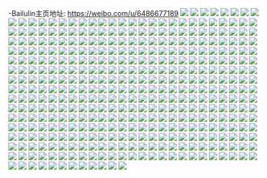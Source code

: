 -Bailulin主页地址: https://weibo.com/u/6486677189 
![](https://wx4.sinaimg.cn/mw2000/0074Zr3Dly1h8kq7mpz53j30go0ntgol.jpg) 
![](https://wx4.sinaimg.cn/mw2000/0074Zr3Dly1h8iwzbw09kj31400u00vr.jpg) 
![](https://wx4.sinaimg.cn/mw2000/0074Zr3Dly1h8iwzcp1xlj31400u042n.jpg) 
![](https://wx4.sinaimg.cn/mw2000/0074Zr3Dly1h8iwze51ivj31400u0jwz.jpg) 
![](https://wx4.sinaimg.cn/mw2000/0074Zr3Dly1h8iwzf047mj31400u00wb.jpg) 
![](https://wx4.sinaimg.cn/mw2000/0074Zr3Dly1h8iwzgoeu7j31400u0795.jpg) 
![](https://wx4.sinaimg.cn/mw2000/0074Zr3Dly1h8iwzfq1cxj31400u0td7.jpg) 
![](https://wx4.sinaimg.cn/mw2000/0074Zr3Dly1h8iwzhjp47j31400u0gqe.jpg) 
![](https://wx4.sinaimg.cn/mw2000/0074Zr3Dly1h8iwzipyvlj31400u0jwd.jpg) 
![](https://wx4.sinaimg.cn/mw2000/0074Zr3Dly1h8iwzjj8ljj31400u078g.jpg) 
![](https://wx4.sinaimg.cn/mw2000/0074Zr3Dly1h8d0h4es78j30u01hc7bu.jpg) 
![](https://wx4.sinaimg.cn/mw2000/0074Zr3Dly1h8aehk7n5rj30go0optc5.jpg) 
![](https://wx4.sinaimg.cn/mw2000/0074Zr3Dly1h7xxksd17ej32c0340e83.jpg) 
![](https://wx4.sinaimg.cn/mw2000/0074Zr3Dly1h7xxkp1pkcj32c0340npf.jpg) 
![](https://wx4.sinaimg.cn/mw2000/0074Zr3Dly1h7xxkxu4dlj32c03407wm.jpg) 
![](https://wx4.sinaimg.cn/mw2000/0074Zr3Dly1h7xxl6i2vij32c0340b2c.jpg) 
![](https://wx4.sinaimg.cn/mw2000/0074Zr3Dly1h7xxku3faej32c0340npf.jpg) 
![](https://wx4.sinaimg.cn/mw2000/0074Zr3Dly1h7xxl2on7rj32c03404qs.jpg) 
![](https://wx4.sinaimg.cn/mw2000/0074Zr3Dly1h7vfsu9wiij30u018gaz2.jpg) 
![](https://wx4.sinaimg.cn/mw2000/0074Zr3Dly1h7up7uumlzj30u0140n3n.jpg) 
![](https://wx4.sinaimg.cn/mw2000/0074Zr3Dly1h7up59u6mhj30u0140q98.jpg) 
![](https://wx4.sinaimg.cn/mw2000/0074Zr3Dly1h7up7vhzclj30u01407d5.jpg) 
![](https://wx4.sinaimg.cn/mw2000/0074Zr3Dly1h7sbp1nwycj32c0340npf.jpg) 
![](https://wx4.sinaimg.cn/mw2000/0074Zr3Dly1h7sbpejv9zj32c0340npg.jpg) 
![](https://wx4.sinaimg.cn/mw2000/0074Zr3Dly1h7sbpq505bj32c0340qv8.jpg) 
![](https://wx4.sinaimg.cn/mw2000/0074Zr3Dly1h7sbq1idjcj32c0340u10.jpg) 
![](https://wx4.sinaimg.cn/mw2000/0074Zr3Dly1h7sbq99fuyj32c034zb2c.jpg) 
![](https://wx4.sinaimg.cn/mw2000/0074Zr3Dly1h7sbqui0dsj32c0340npe.jpg) 
![](https://wx4.sinaimg.cn/mw2000/0074Zr3Dly1h7oz5ebf6kj30u0143106.jpg) 
![](https://wx4.sinaimg.cn/mw2000/0074Zr3Dly1h7oz5dq8bzj30u0140ai4.jpg) 
![](https://wx4.sinaimg.cn/mw2000/0074Zr3Dly1h7oz5bkj1uj30u0140aha.jpg) 
![](https://wx4.sinaimg.cn/mw2000/0074Zr3Dly1h7oz5cd4owj30u0140ail.jpg) 
![](https://wx4.sinaimg.cn/mw2000/0074Zr3Dly1h7oz5hseqwj30u014046m.jpg) 
![](https://wx4.sinaimg.cn/mw2000/0074Zr3Dly1h7oz5d4cbcj30u0140ai2.jpg) 
![](https://wx4.sinaimg.cn/mw2000/0074Zr3Dly1h7oz5f2fikj30u0140dob.jpg) 
![](https://wx4.sinaimg.cn/mw2000/0074Zr3Dly1h7oz5gazerj30u0140ti3.jpg) 
![](https://wx4.sinaimg.cn/mw2000/0074Zr3Dly1h7oz5fn6y5j30u013zdm8.jpg) 
![](https://wx4.sinaimg.cn/mw2000/0074Zr3Dly1h7oz5h2br1j30u0140n7n.jpg) 
![](https://wx4.sinaimg.cn/mw2000/0074Zr3Dly1h7oi3edqo4j30u0140wm8.jpg) 
![](https://wx4.sinaimg.cn/mw2000/0074Zr3Dly1h7k4bzsl3lj32c03407wl.jpg) 
![](https://wx4.sinaimg.cn/mw2000/0074Zr3Dly1h7k4bu6brhj32c0340npg.jpg) 
![](https://wx4.sinaimg.cn/mw2000/0074Zr3Dly1h7k4bwtmnvj32c0340e83.jpg) 
![](https://wx4.sinaimg.cn/mw2000/0074Zr3Dly1h7k4c3wq6kj32c0340e81.jpg) 
![](https://wx4.sinaimg.cn/mw2000/0074Zr3Dly1h7k4c4zf3cj32c0340b2a.jpg) 
![](https://wx4.sinaimg.cn/mw2000/0074Zr3Dly1h7k4c2s8kcj32c03404qs.jpg) 
![](https://wx4.sinaimg.cn/mw2000/0074Zr3Dly1h7k4bqx543j32c0340u10.jpg) 
![](https://wx4.sinaimg.cn/mw2000/0074Zr3Dly1h7k4bo5yqjj32c0340kjm.jpg) 
![](https://wx4.sinaimg.cn/mw2000/0074Zr3Dly1h7k4bm1ongj32c034jhdv.jpg) 
![](https://wx4.sinaimg.cn/mw2000/0074Zr3Dly1h7k4c0trobj32c034f7wj.jpg) 
![](https://wx4.sinaimg.cn/mw2000/0074Zr3Dly1h7bln82je5j32c0340qv8.jpg) 
![](https://wx4.sinaimg.cn/mw2000/0074Zr3Dly1h7blmhu90ij32c0340hdx.jpg) 
![](https://wx4.sinaimg.cn/mw2000/0074Zr3Dly1h7bln4azrnj32c0355nph.jpg) 
![](https://wx4.sinaimg.cn/mw2000/0074Zr3Dly1h7blmm5q5yj31sc2dsqv5.jpg) 
![](https://wx4.sinaimg.cn/mw2000/0074Zr3Dly1h7blmxwn43j32c03401l0.jpg) 
![](https://wx4.sinaimg.cn/mw2000/0074Zr3Dly1h7blme28h0j32c0340hdv.jpg) 
![](https://wx4.sinaimg.cn/mw2000/0074Zr3Dly1h7blmuil7mj32c0340hdw.jpg) 
![](https://wx4.sinaimg.cn/mw2000/0074Zr3Dly1h7blmld4fjj32c033znpg.jpg) 
![](https://wx4.sinaimg.cn/mw2000/0074Zr3Dly1h7blmpy0ftj32c03401kx.jpg) 
![](https://wx4.sinaimg.cn/mw2000/0074Zr3Dly1h7bln18htuj32c0340kjl.jpg) 
![](https://wx4.sinaimg.cn/mw2000/0074Zr3Dly1h7blmfvakwj32c03404qt.jpg) 
![](https://wx4.sinaimg.cn/mw2000/0074Zr3Dly1h7blmrtjbpj32c03404qs.jpg) 
![](https://wx4.sinaimg.cn/mw2000/0074Zr3Dly1h71phzbvahj30u018fjvy.jpg) 
![](https://wx4.sinaimg.cn/mw2000/0074Zr3Dly1h70guvmkfwj30u016zmzv.jpg) 
![](https://wx4.sinaimg.cn/mw2000/0074Zr3Dly1h6wt0gz8psj31tf2uq1ky.jpg) 
![](https://wx4.sinaimg.cn/mw2000/0074Zr3Dly1h6wt0yxebvj32c03401f1.jpg) 
![](https://wx4.sinaimg.cn/mw2000/0074Zr3Dly1h6wt0k5a1oj32c0340e83.jpg) 
![](https://wx4.sinaimg.cn/mw2000/0074Zr3Dly1h6wt0rr1z6j32c0349hdt.jpg) 
![](https://wx4.sinaimg.cn/mw2000/0074Zr3Dly1h6wt0g0smlj32c0340npd.jpg) 
![](https://wx4.sinaimg.cn/mw2000/0074Zr3Dly1h6wt0p5pepj32c0340hdt.jpg) 
![](https://wx4.sinaimg.cn/mw2000/0074Zr3Dly1h6wt0mu0bij32c03407sw.jpg) 
![](https://wx4.sinaimg.cn/mw2000/0074Zr3Dly1h6wt0wyni9j32c03401kx.jpg) 
![](https://wx4.sinaimg.cn/mw2000/0074Zr3Dly1h6mdr6de0lj30u016ugv1.jpg) 
![](https://wx4.sinaimg.cn/mw2000/0074Zr3Dly1h6lghq8umzj32c0340u10.jpg) 
![](https://wx4.sinaimg.cn/mw2000/0074Zr3Dly1h6lghi0g7vj32c03401bw.jpg) 
![](https://wx4.sinaimg.cn/mw2000/0074Zr3Dly1h6lghsynscj32c0340b29.jpg) 
![](https://wx4.sinaimg.cn/mw2000/0074Zr3Dly1h6lghka6irj32c03401kx.jpg) 
![](https://wx4.sinaimg.cn/mw2000/0074Zr3Dly1h6lghn2mj6j32c0340152.jpg) 
![](https://wx4.sinaimg.cn/mw2000/0074Zr3Dly1h6lghvacvpj32c03407wl.jpg) 
![](https://wx4.sinaimg.cn/mw2000/0074Zr3Dly1h6j8dmxcpuj323u35s1kz.jpg) 
![](https://wx4.sinaimg.cn/mw2000/0074Zr3Dly1h6j8dyg46aj335s23u7wk.jpg) 
![](https://wx4.sinaimg.cn/mw2000/0074Zr3Dly1h6j8dtt5eij323u35sx6q.jpg) 
![](https://wx4.sinaimg.cn/mw2000/0074Zr3Dly1h6j8dqg3r1j323u35sn9n.jpg) 
![](https://wx4.sinaimg.cn/mw2000/0074Zr3Dly1h6j8efww25j323u35sk8q.jpg) 
![](https://wx4.sinaimg.cn/mw2000/0074Zr3Dly1h6j8diwjn9j323u35s4qr.jpg) 
![](https://wx4.sinaimg.cn/mw2000/0074Zr3Dly1h6j8e8d7roj323u35sb2c.jpg) 
![](https://wx4.sinaimg.cn/mw2000/0074Zr3Dly1h6j8e3y9mtj323u35sqli.jpg) 
![](https://wx4.sinaimg.cn/mw2000/0074Zr3Dly1h6j8ecdw6ej335s23unij.jpg) 
![](https://wx4.sinaimg.cn/mw2000/0074Zr3Dly1h6hl71o9j4j30u015zjx5.jpg) 
![](https://wx4.sinaimg.cn/mw2000/0074Zr3Dly1h6gh2s7gaij30u0140jss.jpg) 
![](https://wx4.sinaimg.cn/mw2000/0074Zr3Dly1h6gh2sm8tyj30u0140q92.jpg) 
![](https://wx4.sinaimg.cn/mw2000/0074Zr3Dly1h6b5brk0y6j32c0340e83.jpg) 
![](https://wx4.sinaimg.cn/mw2000/0074Zr3Dly1h6b5iiihmkj32c03401kz.jpg) 
![](https://wx4.sinaimg.cn/mw2000/0074Zr3Dly1h662qaueh5j30u01hcjtd.jpg) 
![](https://wx4.sinaimg.cn/mw2000/0074Zr3Dly1h662qf8kd7j30u01hcdtj.jpg) 
![](https://wx4.sinaimg.cn/mw2000/0074Zr3Dly1h662qjh5bdj32c03407wi.jpg) 
![](https://wx4.sinaimg.cn/mw2000/0074Zr3Dly1h662qlb2mnj32c03404qq.jpg) 
![](https://wx4.sinaimg.cn/mw2000/0074Zr3Dly1h662qmii87j32c0340qv5.jpg) 
![](https://wx4.sinaimg.cn/mw2000/0074Zr3Dly1h662qnq19lj32c0340u0y.jpg) 
![](https://wx4.sinaimg.cn/mw2000/0074Zr3Dly1h662qoh5q0j30u01hc41x.jpg) 
![](https://wx4.sinaimg.cn/mw2000/0074Zr3Dly1h662qp8f9mj32c03401ky.jpg) 
![](https://wx4.sinaimg.cn/mw2000/0074Zr3Dly1h662q7tlfnj32c0340u0y.jpg) 
![](https://wx4.sinaimg.cn/mw2000/0074Zr3Dly1h662qqeyl2j32c0340b2a.jpg) 
![](https://wx4.sinaimg.cn/mw2000/0074Zr3Dly1h65fdrqpt5j32c0340k5i.jpg) 
![](https://wx4.sinaimg.cn/mw2000/0074Zr3Dly1h65fdqfwc6j32c03404qr.jpg) 
![](https://wx4.sinaimg.cn/mw2000/0074Zr3Dly1h65fdoivjgj32c03404qs.jpg) 
![](https://wx4.sinaimg.cn/mw2000/0074Zr3Dly1h65fdsyshxj31hn1zkqce.jpg) 
![](https://wx4.sinaimg.cn/mw2000/0074Zr3Dly1h65fdv2rnij32c0340e82.jpg) 
![](https://wx4.sinaimg.cn/mw2000/0074Zr3Dly1h647ue29mrj30u0190jto.jpg) 
![](https://wx4.sinaimg.cn/mw2000/0074Zr3Dly1h647udagbyj335s23uk68.jpg) 
![](https://wx4.sinaimg.cn/mw2000/0074Zr3Dly1h647uiokucj30zk1hsthi.jpg) 
![](https://wx4.sinaimg.cn/mw2000/0074Zr3Dly1h647ufksd6j334022m1ky.jpg) 
![](https://wx4.sinaimg.cn/mw2000/0074Zr3Dly1h647uazi5cj322m340qgo.jpg) 
![](https://wx4.sinaimg.cn/mw2000/0074Zr3Dly1h647ugw9cuj322m340x6p.jpg) 
![](https://wx4.sinaimg.cn/mw2000/0074Zr3Dly1h647uhyabkj3211340e82.jpg) 
![](https://wx4.sinaimg.cn/mw2000/0074Zr3Dly1h63xs4jiqpj30u0190ju5.jpg) 
![](https://wx4.sinaimg.cn/mw2000/0074Zr3Dly1h63xs6lxbyj30u0190ju3.jpg) 
![](https://wx4.sinaimg.cn/mw2000/0074Zr3Dly1h63xs6706rj30u0190ta9.jpg) 
![](https://wx4.sinaimg.cn/mw2000/0074Zr3Dly1h63xs584gxj30u01917bm.jpg) 
![](https://wx4.sinaimg.cn/mw2000/0074Zr3Dly1h63xs70oinj31900u0q4u.jpg) 
![](https://wx4.sinaimg.cn/mw2000/0074Zr3Dly1h63xs8gn1ij30u019b79l.jpg) 
![](https://wx4.sinaimg.cn/mw2000/0074Zr3Dly1h63xs7wewjj31900u0423.jpg) 
![](https://wx4.sinaimg.cn/mw2000/0074Zr3Dly1h63xs417qfj315w0u00yr.jpg) 
![](https://wx4.sinaimg.cn/mw2000/0074Zr3Dly1h63xs90ylrj30u0190juc.jpg) 
![](https://wx4.sinaimg.cn/mw2000/0074Zr3Dly1h63xsbfm9yj31900u0dgq.jpg) 
![](https://wx4.sinaimg.cn/mw2000/0074Zr3Dly1h63xsbxeh3j31900u0mxx.jpg) 
![](https://wx4.sinaimg.cn/mw2000/0074Zr3Dly1h63xsat2oyj31900u0jxe.jpg) 
![](https://wx4.sinaimg.cn/mw2000/0074Zr3Dly1h63xs7kow1j31910u0gp8.jpg) 
![](https://wx4.sinaimg.cn/mw2000/0074Zr3Dly1h63xs9rby4j30u0192qe3.jpg) 
![](https://wx4.sinaimg.cn/mw2000/0074Zr3Dly1h63xsacycuj31910u0tc9.jpg) 
![](https://wx4.sinaimg.cn/mw2000/0074Zr3Dly1h5wpxenkb6j32c0340npg.jpg) 
![](https://wx4.sinaimg.cn/mw2000/0074Zr3Dly1h5wpx0qwkhj32c03407wh.jpg) 
![](https://wx4.sinaimg.cn/mw2000/0074Zr3Dly1h5wpxg349dj329s3124qr.jpg) 
![](https://wx4.sinaimg.cn/mw2000/0074Zr3Dly1h5wpx9w1k5j32c035hu0y.jpg) 
![](https://wx4.sinaimg.cn/mw2000/0074Zr3Dly1h5wpx4d41lj32c0340x6s.jpg) 
![](https://wx4.sinaimg.cn/mw2000/0074Zr3Dly1h5wpxpyi31j32c0340u10.jpg) 
![](https://wx4.sinaimg.cn/mw2000/0074Zr3Dly1h5wpxkt5ahj32c0340u11.jpg) 
![](https://wx4.sinaimg.cn/mw2000/0074Zr3Dly1h5wpxx8y3kj32dc35se82.jpg) 
![](https://wx4.sinaimg.cn/mw2000/0074Zr3Dly1h5wpxui8gtj32bz3367wh.jpg) 
![](https://wx4.sinaimg.cn/mw2000/0074Zr3Dly1h5wpykcx5oj30u0140qfd.jpg) 
![](https://wx4.sinaimg.cn/mw2000/0074Zr3Dly1h5wpyk16h7j30wd176jxp.jpg) 
![](https://wx4.sinaimg.cn/mw2000/0074Zr3Dly1h5vseq58wlj32c03404qq.jpg) 
![](https://wx4.sinaimg.cn/mw2000/0074Zr3Dly1h5vso8y3z3j32c0340b2a.jpg) 
![](https://wx4.sinaimg.cn/mw2000/0074Zr3Dly1h5vso6bh44j32c033y1kz.jpg) 
![](https://wx4.sinaimg.cn/mw2000/0074Zr3Dly1h5vsoa584wj32c03407wi.jpg) 
![](https://wx4.sinaimg.cn/mw2000/0074Zr3Dly1h5vso7nh4tj32c0340b2a.jpg) 
![](https://wx4.sinaimg.cn/mw2000/0074Zr3Dly1h5vserq8juj32c0340hdu.jpg) 
![](https://wx4.sinaimg.cn/mw2000/0074Zr3Dly1h5vsoct0etj32c03407wj.jpg) 
![](https://wx4.sinaimg.cn/mw2000/0074Zr3Dly1h5vspsjrqxj30u0140dpz.jpg) 
![](https://wx4.sinaimg.cn/mw2000/0074Zr3Dly1h5virpa63qj32by33z1l1.jpg) 
![](https://wx4.sinaimg.cn/mw2000/0074Zr3Dly1h5viruvtvnj32c03407wm.jpg) 
![](https://wx4.sinaimg.cn/mw2000/0074Zr3Dly1h5virjnadzj32c03417wl.jpg) 
![](https://wx4.sinaimg.cn/mw2000/0074Zr3Dly1h5vis9ak4fj32c0341e85.jpg) 
![](https://wx4.sinaimg.cn/mw2000/0074Zr3Dly1h5vis574y9j32c0340h1u.jpg) 
![](https://wx4.sinaimg.cn/mw2000/0074Zr3Dly1h5vis15mtoj32c0340e86.jpg) 
![](https://wx4.sinaimg.cn/mw2000/0074Zr3Dly1h5visepesaj32c0340e85.jpg) 
![](https://wx4.sinaimg.cn/mw2000/0074Zr3Dly1h5vispa3ckj32c03404qu.jpg) 
![](https://wx4.sinaimg.cn/mw2000/0074Zr3Dly1h5visj52t5j320l2os7wh.jpg) 
![](https://wx4.sinaimg.cn/mw2000/0074Zr3Dly1h5visunbhrj328z2zznpg.jpg) 
![](https://wx4.sinaimg.cn/mw2000/0074Zr3Dly1h5tdnyysikj30u014414i.jpg) 
![](https://wx4.sinaimg.cn/mw2000/0074Zr3Dly1h5tdnzzk3kj30u0140qfa.jpg) 
![](https://wx4.sinaimg.cn/mw2000/0074Zr3Dly1h5tdo0llukj30u0140akl.jpg) 
![](https://wx4.sinaimg.cn/mw2000/0074Zr3Dly1h5tdnye73nj30u0140woe.jpg) 
![](https://wx4.sinaimg.cn/mw2000/0074Zr3Dly1h5h5am496tj30u0140wo7.jpg) 
![](https://wx4.sinaimg.cn/mw2000/0074Zr3Dly1h5h5ahxhsnj30u0140n5t.jpg) 
![](https://wx4.sinaimg.cn/mw2000/0074Zr3Dly1h5h5ah5sxfj30u013idnb.jpg) 
![](https://wx4.sinaimg.cn/mw2000/0074Zr3Dly1h5h5ajjxxjj30u0140agz.jpg) 
![](https://wx4.sinaimg.cn/mw2000/0074Zr3Dly1h5h5aj1zckj30u0140alh.jpg) 
![](https://wx4.sinaimg.cn/mw2000/0074Zr3Dly1h5h5aiepn7j30u013owmr.jpg) 
![](https://wx4.sinaimg.cn/mw2000/0074Zr3Dly1h5h5ak7hf9j30u0140wpv.jpg) 
![](https://wx4.sinaimg.cn/mw2000/0074Zr3Dly1h5h5amptm6j30u0146k41.jpg) 
![](https://wx4.sinaimg.cn/mw2000/0074Zr3Dly1h5h5akniupj30u01400zd.jpg) 
![](https://wx4.sinaimg.cn/mw2000/0074Zr3Dly1h5h5al9if9j30u01407id.jpg) 
![](https://wx4.sinaimg.cn/mw2000/0074Zr3Dly1h51nqwijiqj30u0140akj.jpg) 
![](https://wx4.sinaimg.cn/mw2000/0074Zr3Dly1h51nqvr2ebj30u0140gw0.jpg) 
![](https://wx4.sinaimg.cn/mw2000/0074Zr3Dly1h4txwwpbg4j32c0340qv7.jpg) 
![](https://wx4.sinaimg.cn/mw2000/0074Zr3Dly1h4txwyv2wcj32c033z4qr.jpg) 
![](https://wx4.sinaimg.cn/mw2000/0074Zr3Dly1h4txx0utsyj32c0340e83.jpg) 
![](https://wx4.sinaimg.cn/mw2000/0074Zr3Dly1h4txxha8tfj32c0340qv7.jpg) 
![](https://wx4.sinaimg.cn/mw2000/0074Zr3Dly1h4txwqc0euj32c0340x6r.jpg) 
![](https://wx4.sinaimg.cn/mw2000/0074Zr3Dly1h4txxbdh4lj32c0340qv7.jpg) 
![](https://wx4.sinaimg.cn/mw2000/0074Zr3Dly1h4txxxmkbvj32c03401l0.jpg) 
![](https://wx4.sinaimg.cn/mw2000/0074Zr3Dly1h4txxmyvsdj32c033zb2a.jpg) 
![](https://wx4.sinaimg.cn/mw2000/0074Zr3Dly1h4txxrslk6j32c0340x6r.jpg) 
![](https://wx4.sinaimg.cn/mw2000/0074Zr3Dly1h4pc4jstt4j30u0140qar.jpg) 
![](https://wx4.sinaimg.cn/mw2000/0074Zr3Dly1h4pc2wnliuj30u014049s.jpg) 
![](https://wx4.sinaimg.cn/mw2000/0074Zr3Dly1h4pc4m1t1qj30u0148aiy.jpg) 
![](https://wx4.sinaimg.cn/mw2000/0074Zr3Dly1h4pc3nu2dej30u013gn8o.jpg) 
![](https://wx4.sinaimg.cn/mw2000/0074Zr3Dly1h4pc2tq505j30u014a48s.jpg) 
![](https://wx4.sinaimg.cn/mw2000/0074Zr3Dly1h4pc30lnvrj30u0140wpn.jpg) 
![](https://wx4.sinaimg.cn/mw2000/0074Zr3Dly1h4nr53ybofj32c0340e82.jpg) 
![](https://wx4.sinaimg.cn/mw2000/0074Zr3Dly1h4nr295echj33402c0b2c.jpg) 
![](https://wx4.sinaimg.cn/mw2000/0074Zr3Dly1h4nr3h3jgfj32c03407wj.jpg) 
![](https://wx4.sinaimg.cn/mw2000/0074Zr3Dly1h4nr5rbda0j32c0340hdv.jpg) 
![](https://wx4.sinaimg.cn/mw2000/0074Zr3Dly1h4nr2zk17oj32c0340u10.jpg) 
![](https://wx4.sinaimg.cn/mw2000/0074Zr3Dly1h4nr48dajoj32c0340qv8.jpg) 
![](https://wx4.sinaimg.cn/mw2000/0074Zr3Dly1h4mjm2ju36j32c03404qr.jpg) 
![](https://wx4.sinaimg.cn/mw2000/0074Zr3Dly1h4mjms6jkuj32c0340x6q.jpg) 
![](https://wx4.sinaimg.cn/mw2000/0074Zr3Dly1h4mmm2erdwj32c0340qv6.jpg) 
![](https://wx4.sinaimg.cn/mw2000/0074Zr3Dly1h4mmminuiej32c0340b2b.jpg) 
![](https://wx4.sinaimg.cn/mw2000/0074Zr3Dly1h4mmmrqklcj32c0340e83.jpg) 
![](https://wx4.sinaimg.cn/mw2000/0074Zr3Dly1h4mmn2llggj32c0340x6r.jpg) 
![](https://wx4.sinaimg.cn/mw2000/0074Zr3Dly1h4mjlnrapyj32c0340qv6.jpg) 
![](https://wx4.sinaimg.cn/mw2000/0074Zr3Dly1h4krdk2iu6j32c0340e85.jpg) 
![](https://wx4.sinaimg.cn/mw2000/0074Zr3Dly1h4krdmnhcej31t52ephdu.jpg) 
![](https://wx4.sinaimg.cn/mw2000/0074Zr3Dly1h4krdai48hj32c0340u10.jpg) 
![](https://wx4.sinaimg.cn/mw2000/0074Zr3Dly1h4krdqew3xj32c03404qr.jpg) 
![](https://wx4.sinaimg.cn/mw2000/0074Zr3Dly1h4krduwq60j32c0340npf.jpg) 
![](https://wx4.sinaimg.cn/mw2000/0074Zr3Dly1h4kre2sx7cj32c0340u0z.jpg) 
![](https://wx4.sinaimg.cn/mw2000/0074Zr3Dly1h4krepe61yj32c0340kjn.jpg) 
![](https://wx4.sinaimg.cn/mw2000/0074Zr3Dly1h4kreajpr1j32c0340x6r.jpg) 
![](https://wx4.sinaimg.cn/mw2000/0074Zr3Dly1h4krd0wwg5j32c03401kz.jpg) 
![](https://wx4.sinaimg.cn/mw2000/0074Zr3Dly1h4kreii015j32c0340x6r.jpg) 
![](https://wx4.sinaimg.cn/mw2000/0074Zr3Dly1h4frk6ey4ej30u00u0gt0.jpg) 
![](https://wx4.sinaimg.cn/mw2000/0074Zr3Dly1h4frk74r1bj30u00u0wnh.jpg) 
![](https://wx4.sinaimg.cn/mw2000/0074Zr3Dly1h4frk5k6pdj30u00u0aho.jpg) 
![](https://wx4.sinaimg.cn/mw2000/0074Zr3Dly1h4evflg70vj30u0140qaw.jpg) 
![](https://wx4.sinaimg.cn/mw2000/0074Zr3Dly1h4evfmnp2tj30u014adsv.jpg) 
![](https://wx4.sinaimg.cn/mw2000/0074Zr3Dly1h4evflzkemj30u0139n55.jpg) 
![](https://wx4.sinaimg.cn/mw2000/0074Zr3Dly1h4evfkuslfj30u014ttfm.jpg) 
![](https://wx4.sinaimg.cn/mw2000/0074Zr3Dly1h4evfonrjmj30u014aahn.jpg) 
![](https://wx4.sinaimg.cn/mw2000/0074Zr3Dly1h4evfnw1k2j30u014a7bt.jpg) 
![](https://wx4.sinaimg.cn/mw2000/0074Zr3Dly1h4evfn95z5j30u014awp2.jpg) 
![](https://wx4.sinaimg.cn/mw2000/0074Zr3Dly1h4bhbgqd1tj30u0140tkz.jpg) 
![](https://wx4.sinaimg.cn/mw2000/0074Zr3Dly1h4bhbcss9dj30u0140ahz.jpg) 
![](https://wx4.sinaimg.cn/mw2000/0074Zr3Dly1h4bhbhgmzzj30u0140wnl.jpg) 
![](https://wx4.sinaimg.cn/mw2000/0074Zr3Dly1h4bhbd6m2tj30u0140gsi.jpg) 
![](https://wx4.sinaimg.cn/mw2000/0074Zr3Dly1h4bhbfluxdj30u0140n9r.jpg) 
![](https://wx4.sinaimg.cn/mw2000/0074Zr3Dly1h4bhbeht9fj30u01400zo.jpg) 
![](https://wx4.sinaimg.cn/mw2000/0074Zr3Dly1h3m027pzxaj30u01407cs.jpg) 
![](https://wx4.sinaimg.cn/mw2000/0074Zr3Dly1h3m02d18njj30u0140dow.jpg) 
![](https://wx4.sinaimg.cn/mw2000/0074Zr3Dly1h3m029wloxj30u0140qbj.jpg) 
![](https://wx4.sinaimg.cn/mw2000/0074Zr3Dly1h3b81tpohsj31sc2dshdt.jpg) 
![](https://wx4.sinaimg.cn/mw2000/0074Zr3Dly1h3a0vpg36bj32c0340u0z.jpg) 
![](https://wx4.sinaimg.cn/mw2000/0074Zr3Dly1h3a0vvaqhjj321r2qckjm.jpg) 
![](https://wx4.sinaimg.cn/mw2000/0074Zr3Dly1h3a0vwsgtoj3297309x6q.jpg) 
![](https://wx4.sinaimg.cn/mw2000/0074Zr3Dly1h3a0vyhu3pj321u2wge82.jpg) 
![](https://wx4.sinaimg.cn/mw2000/0074Zr3Dly1h3a0vzqgvbj32412tchdu.jpg) 
![](https://wx4.sinaimg.cn/mw2000/0074Zr3Dly1h3a0w1a6nmj32c0340e83.jpg) 
![](https://wx4.sinaimg.cn/mw2000/0074Zr3Dly1h3a0w2tjxoj32c0340e83.jpg) 
![](https://wx4.sinaimg.cn/mw2000/0074Zr3Dly1h3a0w88v5mj32c0340kjm.jpg) 
![](https://wx4.sinaimg.cn/mw2000/0074Zr3Dly1h3a0wac7pzj32c0340qv8.jpg) 
![](https://wx4.sinaimg.cn/mw2000/0074Zr3Dly1h3a0wc0ejfj327g2xxqv7.jpg) 
![](https://wx4.sinaimg.cn/mw2000/0074Zr3Dly1h3a0wdb83cj32c0340b2b.jpg) 
![](https://wx4.sinaimg.cn/mw2000/0074Zr3Dly1h3a0wfr0h3j327o2yab2c.jpg) 
![](https://wx4.sinaimg.cn/mw2000/0074Zr3Dly1h3a0wh56b8j32c03401kz.jpg) 
![](https://wx4.sinaimg.cn/mw2000/0074Zr3Dly1h3a0vnsw1sj32c03407wj.jpg) 
![](https://wx4.sinaimg.cn/mw2000/0074Zr3Dly1h3a0wikl60j32c0340kjn.jpg) 
![](https://wx4.sinaimg.cn/mw2000/0074Zr3Dly1h34mrz85o4j32c0340hdu.jpg) 
![](https://wx4.sinaimg.cn/mw2000/0074Zr3Dly1h34ms1wgt3j32c0340e82.jpg) 
![](https://wx4.sinaimg.cn/mw2000/0074Zr3Dly1h34mrx5o4ej32c0340kjl.jpg) 
![](https://wx4.sinaimg.cn/mw2000/0074Zr3Dly1h34ms6rqhtj325d2v5e83.jpg) 
![](https://wx4.sinaimg.cn/mw2000/0074Zr3Dly1h34ms40ylvj32c0340kjn.jpg) 
![](https://wx4.sinaimg.cn/mw2000/0074Zr3Dly1h34ms9hxzdj31f81wbhdt.jpg) 
![](https://wx4.sinaimg.cn/mw2000/0074Zr3Dly1h2yuqlxkg2j30u0140doe.jpg) 
![](https://wx4.sinaimg.cn/mw2000/0074Zr3Dly1h2yuqks7jtj30u0140qei.jpg) 
![](https://wx4.sinaimg.cn/mw2000/0074Zr3Dly1h2yuqlgf4vj30u014012n.jpg) 
![](https://wx4.sinaimg.cn/mw2000/0074Zr3Dly1h2yuqmkguqj30u0140al4.jpg) 
![](https://wx4.sinaimg.cn/mw2000/0074Zr3Dly1h2yur1o68fj30u0140dmo.jpg) 
![](https://wx4.sinaimg.cn/mw2000/0074Zr3Dly1h2yuqfcxlbj30u0140tir.jpg) 
![](https://wx4.sinaimg.cn/mw2000/0074Zr3Dly1h2yuqhwlfbj30u0140n6b.jpg) 
![](https://wx4.sinaimg.cn/mw2000/0074Zr3Dly1h2yuqiffvmj30u0140k2w.jpg) 
![](https://wx4.sinaimg.cn/mw2000/0074Zr3Dly1h2yuqk0bsvj30u0140k02.jpg) 
![](https://wx4.sinaimg.cn/mw2000/0074Zr3Dly1h2yuqhfq41j30u01400wg.jpg) 
![](https://wx4.sinaimg.cn/mw2000/0074Zr3Dly1h2yuqh3ep2j30u0140ag7.jpg) 
![](https://wx4.sinaimg.cn/mw2000/0074Zr3Dly1h2yuqgo4ixj30u0140dj0.jpg) 
![](https://wx4.sinaimg.cn/mw2000/0074Zr3Dly1h2yuqjhk4gj30u0140drn.jpg) 
![](https://wx4.sinaimg.cn/mw2000/0074Zr3Dly1h2yuqfwitwj31410u0dpo.jpg) 
![](https://wx4.sinaimg.cn/mw2000/0074Zr3Dly1h0f44pgkujj30u013unaa.jpg) 
![](https://wx4.sinaimg.cn/mw2000/0074Zr3Dly1h0f44na05uj30u014gwqr.jpg) 
![](https://wx4.sinaimg.cn/mw2000/0074Zr3Dly1h0f44q112mj31400u0du3.jpg) 
![](https://wx4.sinaimg.cn/mw2000/0074Zr3Dly1h0f44nwzj4j30u0140486.jpg) 
![](https://wx4.sinaimg.cn/mw2000/0074Zr3Dly1h0f44olb1bj30u0140tm0.jpg) 
![](https://wx4.sinaimg.cn/mw2000/0074Zr3Dly1h0f44rh9qfj30u0140496.jpg) 
![](https://wx4.sinaimg.cn/mw2000/0074Zr3Dly1h0f44mnixuj30u01407g9.jpg) 
![](https://wx4.sinaimg.cn/mw2000/0074Zr3Dly1h08oaq9ku5j30u0190dmn.jpg) 
![](https://wx4.sinaimg.cn/mw2000/0074Zr3Dly1h08oaqren3j30u0190q8u.jpg) 
![](https://wx4.sinaimg.cn/mw2000/0074Zr3Dly1h08oarj9cuj30u0192gtz.jpg) 
![](https://wx4.sinaimg.cn/mw2000/0074Zr3Dly1h08oascoj9j30u0190gtd.jpg) 
![](https://wx4.sinaimg.cn/mw2000/0074Zr3Dly1h08oatdif7j30u0140th1.jpg) 
![](https://wx4.sinaimg.cn/mw2000/0074Zr3Dly1h08oauqcerj30u013ntgq.jpg) 
![](https://wx4.sinaimg.cn/mw2000/0074Zr3Dly1h08oavzh0oj30u013in52.jpg) 
![](https://wx4.sinaimg.cn/mw2000/0074Zr3Dly1h08oawjsuzj30u019045u.jpg) 
![](https://wx4.sinaimg.cn/mw2000/0074Zr3Dly1h08oax2yacj30u012o463.jpg) 
![](https://wx4.sinaimg.cn/mw2000/0074Zr3Dly1h08oaxgtxfj31910u0n1o.jpg) 
![](https://wx4.sinaimg.cn/mw2000/0074Zr3Dly1h08oay9avwj30u0140tfr.jpg) 
![](https://wx4.sinaimg.cn/mw2000/0074Zr3Dly1gwo9r4fe9vj30u0140dwq.jpg) 
![](https://wx4.sinaimg.cn/mw2000/0074Zr3Dly1gwo9r65eatj30u0140dwn.jpg) 
![](https://wx4.sinaimg.cn/mw2000/0074Zr3Dly1gwo9rb6s7qj30u013s4ej.jpg) 
![](https://wx4.sinaimg.cn/mw2000/0074Zr3Dly1gwo9r9gb9pj30u01404g1.jpg) 
![](https://wx4.sinaimg.cn/mw2000/0074Zr3Dly1gwo9rhqgs2j30u0140gxn.jpg) 
![](https://wx4.sinaimg.cn/mw2000/0074Zr3Dly1gwo9rf5abbj30u014019z.jpg) 
![](https://wx4.sinaimg.cn/mw2000/0074Zr3Dly1gwo9rgtr6jj30u01407l4.jpg) 
![](https://wx4.sinaimg.cn/mw2000/0074Zr3Dly1gwo9r7vi3zj30u0140k8q.jpg) 
![](https://wx4.sinaimg.cn/mw2000/0074Zr3Dly1gwo9rd9zymj30u0140wve.jpg) 
![](https://wx4.sinaimg.cn/mw2000/0074Zr3Dly1gwjeei40w3j32c033lhdw.jpg) 
![](https://wx4.sinaimg.cn/mw2000/0074Zr3Dly1gwjeeg2vgtj32c0351qv8.jpg) 
![](https://wx4.sinaimg.cn/mw2000/0074Zr3Dly1gwjeek5islj32c032xnpg.jpg) 
![](https://wx4.sinaimg.cn/mw2000/0074Zr3Dly1gwjeenb6ejj32c0341u0z.jpg) 
![](https://wx4.sinaimg.cn/mw2000/0074Zr3Dly1gw6z6mdvpoj30u0140gsr.jpg) 
![](https://wx4.sinaimg.cn/mw2000/0074Zr3Dly1gw6z6i8isdj30u014045d.jpg) 
![](https://wx4.sinaimg.cn/mw2000/0074Zr3Dly1gw6z6jdavaj30u0140jyi.jpg) 
![](https://wx4.sinaimg.cn/mw2000/0074Zr3Dly1gw6z6jz7rlj30u0140dlr.jpg) 
![](https://wx4.sinaimg.cn/mw2000/0074Zr3Dly1gw6z6kjhl7j30u0140dn8.jpg) 
![](https://wx4.sinaimg.cn/mw2000/0074Zr3Dly1gw6z6ocw2hj30u0140tfn.jpg) 
![](https://wx4.sinaimg.cn/mw2000/0074Zr3Dly1gw6z6iok1lj30u01400zl.jpg) 
![](https://wx4.sinaimg.cn/mw2000/0074Zr3Dly1gw6z7flh1wj30u01400x2.jpg) 
![](https://wx4.sinaimg.cn/mw2000/0074Zr3Dly1gw6z6nnoq5j30u0140teu.jpg) 
![](https://wx4.sinaimg.cn/mw2000/0074Zr3Dly1gumxc63u1hj61hc0u015902.jpg) 
![](https://wx4.sinaimg.cn/mw2000/0074Zr3Dly1gumxc7bw9tj61hc0u0tom02.jpg) 
![](https://wx4.sinaimg.cn/mw2000/0074Zr3Dly1gumxc96ynfj61hc0u0aom02.jpg) 
![](https://wx4.sinaimg.cn/mw2000/0074Zr3Dly1gumxcacq69j61hc0u0qg302.jpg) 
![](https://wx4.sinaimg.cn/mw2000/0074Zr3Dly1gumxcx6i5nj61hc0u0gwj02.jpg) 
![](https://wx4.sinaimg.cn/mw2000/0074Zr3Dly1gumxcbmsbej61hc0u0aqx02.jpg) 
![](https://wx4.sinaimg.cn/mw2000/0074Zr3Dly1gumxcd0nlgj61hc0u0naj02.jpg) 
![](https://wx4.sinaimg.cn/mw2000/0074Zr3Dly1gumxcwfzhbj62yo1o0u0y02.jpg) 
![](https://wx4.sinaimg.cn/mw2000/0074Zr3Dly1gumxck4d22j60u01hcdqz02.jpg) 
![](https://wx4.sinaimg.cn/mw2000/0074Zr3Dly1gs6kqka9msj30u0140n6p.jpg) 
![](https://wx4.sinaimg.cn/mw2000/0074Zr3Dly1gs6kqjs93sj30u01404bx.jpg) 
![](https://wx4.sinaimg.cn/mw2000/0074Zr3Dly1gs6kqj48pfj30u0140dqo.jpg) 
![](https://wx4.sinaimg.cn/mw2000/0074Zr3Dly1grxxkmcszdj32c03401ky.jpg) 
![](https://wx4.sinaimg.cn/mw2000/0074Zr3Dly1grxxlbp9wuj31o02804qs.jpg) 
![](https://wx4.sinaimg.cn/mw2000/0074Zr3Dly1grxxkwwa86j30u0142njf.jpg) 
![](https://wx4.sinaimg.cn/mw2000/0074Zr3Dly1grxxl2c17rj32c03404qx.jpg) 
![](https://wx4.sinaimg.cn/mw2000/0074Zr3Dly1grxxku6vkij335s23unpl.jpg) 
![](https://wx4.sinaimg.cn/mw2000/0074Zr3Dly1grxxlk100vj31ls2eohdv.jpg) 
![](https://wx4.sinaimg.cn/mw2000/0074Zr3Dly1grxxlrfk8bj31ls2eonpg.jpg) 
![](https://wx4.sinaimg.cn/mw2000/0074Zr3Dly1grxxkw93voj32801o0qv6.jpg) 
![](https://wx4.sinaimg.cn/mw2000/0074Zr3Dly1grxxltxc1pj31ls2eokjl.jpg) 
![](https://wx4.sinaimg.cn/mw2000/0074Zr3Dly1grxxkjzk37j31ls2eoe83.jpg) 
![](https://wx4.sinaimg.cn/mw2000/0074Zr3Dly1grxxm2v1r1j31ls2eo7wj.jpg) 
![](https://wx4.sinaimg.cn/mw2000/0074Zr3Dly1grxxmk2b8jj31ls2eox6s.jpg) 
![](https://wx4.sinaimg.cn/mw2000/0074Zr3Dly1gpv320bzm1j30u01404hg.jpg) 
![](https://wx4.sinaimg.cn/mw2000/0074Zr3Dly1gpv3223m5uj30u0160nej.jpg) 
![](https://wx4.sinaimg.cn/mw2000/0074Zr3Dly1gpv320z4tqj30u013hqkb.jpg) 
![](https://wx4.sinaimg.cn/mw2000/0074Zr3Dly1gpoggeh2tpj30u0140k7q.jpg) 
![](https://wx4.sinaimg.cn/mw2000/0074Zr3Dly1gpoggeub1vj30u014049c.jpg) 
![](https://wx4.sinaimg.cn/mw2000/0074Zr3Dly1gpoggflhzoj31400u0k2j.jpg) 
![](https://wx4.sinaimg.cn/mw2000/0074Zr3Dly1gpogge29qaj30u0140gwn.jpg) 
![](https://wx4.sinaimg.cn/mw2000/0074Zr3Dgy1gplfy76t4vj30u00ypk26.jpg) 
![](https://wx4.sinaimg.cn/mw2000/0074Zr3Dgy1gplfxwcclrj30u018yqco.jpg) 
![](https://wx4.sinaimg.cn/mw2000/0074Zr3Dgy1gplfy150r5j30u018tk01.jpg) 
![](https://wx4.sinaimg.cn/mw2000/0074Zr3Dgy1gplfxv13auj318y0u0akq.jpg) 
![](https://wx4.sinaimg.cn/mw2000/0074Zr3Dgy1gplfxu8fn5j30u018z47o.jpg) 
![](https://wx4.sinaimg.cn/mw2000/0074Zr3Dgy1gplfxyux1yj30u018ygss.jpg) 
![](https://wx4.sinaimg.cn/mw2000/0074Zr3Dgy1gplfy0b2y5j30u017e466.jpg) 
![](https://wx4.sinaimg.cn/mw2000/0074Zr3Dgy1gplfxx2gg1j318y0u0q9k.jpg) 
![](https://wx4.sinaimg.cn/mw2000/0074Zr3Dgy1gplfy3k65ij30u018zgts.jpg) 
![](https://wx4.sinaimg.cn/mw2000/0074Zr3Dgy1gplfxy0pf7j318y0u0wpd.jpg) 
![](https://wx4.sinaimg.cn/mw2000/0074Zr3Dgy1gplfy2x907j30u019cn7u.jpg) 
![](https://wx4.sinaimg.cn/mw2000/0074Zr3Dgy1gplfy473mrj30u017e7bv.jpg) 
![](https://wx4.sinaimg.cn/mw2000/0074Zr3Dgy1gplfy51obuj30u018z7dh.jpg) 
![](https://wx4.sinaimg.cn/mw2000/0074Zr3Dgy1gplfy61n4gj30u019e499.jpg) 
![](https://wx4.sinaimg.cn/mw2000/0074Zr3Dgy1gplfy6eys1j318y0u0wgs.jpg) 
![](https://wx4.sinaimg.cn/mw2000/0074Zr3Dgy1gplfy8hhlmj30u014awtw.jpg) 
![](https://wx4.sinaimg.cn/mw2000/0074Zr3Dgy1gplfya0ruqj30u0140tqf.jpg) 
![](https://wx4.sinaimg.cn/mw2000/0074Zr3Dly1gpgc02l94lj32802yob2i.jpg) 
![](https://wx4.sinaimg.cn/mw2000/0074Zr3Dly1gpgbzteo90j33402c04qr.jpg) 
![](https://wx4.sinaimg.cn/mw2000/0074Zr3Dly1gpgc0bgjckj32802yoqvd.jpg) 
![](https://wx4.sinaimg.cn/mw2000/0074Zr3Dly1gpgc0ddtrcj31dc0wwqfd.jpg) 
![](https://wx4.sinaimg.cn/mw2000/0074Zr3Dly1gpgc0cf5ikj30ww1dc7fb.jpg) 
![](https://wx4.sinaimg.cn/mw2000/0074Zr3Dly1gpgc0e4rnlj30ww1dcn9t.jpg) 
![](https://wx4.sinaimg.cn/mw2000/0074Zr3Dly1gf3xtxop47j33402c0u0z.jpg) 
![](https://wx4.sinaimg.cn/mw2000/0074Zr3Dly1gf3xu67yjpj33402c0x6r.jpg) 
![](https://wx4.sinaimg.cn/mw2000/0074Zr3Dly1gf3xufwh4uj33402c0qv7.jpg) 
![](https://wx4.sinaimg.cn/mw2000/0074Zr3Dly1gf3xukib3fj33402c0x6r.jpg) 
![](https://wx4.sinaimg.cn/mw2000/0074Zr3Dly1gcj84q7fhrj30u00u0wio.jpg) 
![](https://wx4.sinaimg.cn/mw2000/0074Zr3Dly1gcj84pl411j30u00u0487.jpg) 
![](https://wx4.sinaimg.cn/mw2000/0074Zr3Dly1gcj84n39j2j30u00u0dmk.jpg) 
![](https://wx4.sinaimg.cn/mw2000/0074Zr3Dly1gcj84mfpxpj30u00u0dmy.jpg) 
![](https://wx4.sinaimg.cn/mw2000/0074Zr3Dly1gcj84ni8uuj30u00u0q8v.jpg) 
![](https://wx4.sinaimg.cn/mw2000/0074Zr3Dly1gcj84nr83nj30u00u0q98.jpg) 
![](https://wx4.sinaimg.cn/mw2000/0074Zr3Dly1gcj84o8l16j30u00u0n2x.jpg) 
![](https://wx4.sinaimg.cn/mw2000/0074Zr3Dly1gcj84omax3j30u00u07ck.jpg) 
![](https://wx4.sinaimg.cn/mw2000/0074Zr3Dly1gcj84ovfgzj30u00u00y8.jpg) 
![](https://wx4.sinaimg.cn/mw2000/0074Zr3Dly1gajs4r0skqj31400u0aoe.jpg) 
![](https://wx4.sinaimg.cn/mw2000/0074Zr3Dly1gajs4uy9whj31400u0gxf.jpg) 
![](https://wx4.sinaimg.cn/mw2000/0074Zr3Dly1gajs4syabqj31400u07k5.jpg) 
![](https://wx4.sinaimg.cn/mw2000/0074Zr3Dly1gajs4y1w9rj30rs1bo7mz.jpg) 
![](https://wx4.sinaimg.cn/mw2000/0074Zr3Dly1gajs5722rqj30u00u07bb.jpg) 
![](https://wx4.sinaimg.cn/mw2000/0074Zr3Dly1gajs50shxej30rs0v913t.jpg) 
![](https://wx4.sinaimg.cn/mw2000/0074Zr3Dly1gajs52tmffj315h0u013x.jpg) 
![](https://wx4.sinaimg.cn/mw2000/0074Zr3Dly1gajs55hx5rj31hc0u0wst.jpg) 
![](https://wx4.sinaimg.cn/mw2000/0074Zr3Dly1gajs4paz8mj30u01407g5.jpg) 
![](https://wx4.sinaimg.cn/mw2000/0074Zr3Dly1ga88rnlsgpj32801o0e82.jpg) 
![](https://wx4.sinaimg.cn/mw2000/0074Zr3Dly1ga88rk52w3j32801o0e82.jpg) 
![](https://wx4.sinaimg.cn/mw2000/0074Zr3Dly1ga88rego4uj32801o0b2a.jpg) 
![](https://wx4.sinaimg.cn/mw2000/0074Zr3Dly1ga88rstg6wj32c0340qv5.jpg) 
![](https://wx4.sinaimg.cn/mw2000/0074Zr3Dly1ga88rhtgdlj32801o0hdu.jpg) 
![](https://wx4.sinaimg.cn/mw2000/0074Zr3Dly1ga88rq91fpj324n1ih1ky.jpg) 
![](https://wx4.sinaimg.cn/mw2000/0074Zr3Dly1g9s0xv6jssj33402c0b29.jpg) 
![](https://wx4.sinaimg.cn/mw2000/0074Zr3Dly1g9s0xgtgnsj32c02c0kjm.jpg) 
![](https://wx4.sinaimg.cn/mw2000/0074Zr3Dly1g9s0xl6176j32yo1o0npe.jpg) 
![](https://wx4.sinaimg.cn/mw2000/0074Zr3Dly1g9s0xo77b7j32yo1o07wi.jpg) 
![](https://wx4.sinaimg.cn/mw2000/0074Zr3Dly1g9s0xr2jfjj32io1f0u0x.jpg) 
![](https://wx4.sinaimg.cn/mw2000/0074Zr3Dly1g9s0xszzu0j32io1f0qv5.jpg) 
